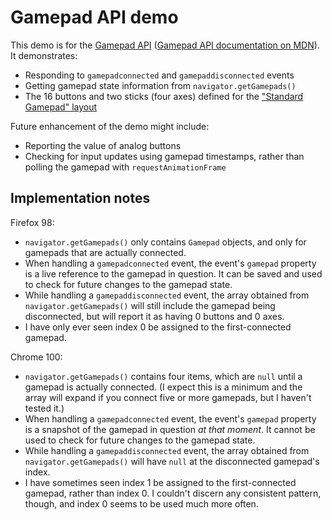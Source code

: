 # Gamepad API demo

This demo is for the [Gamepad API](https://w3c.github.io/gamepad/
"W3C Gamepad specification") ([Gamepad API documentation on MDN](
https://developer.mozilla.org/en-US/docs/Web/API/Gamepad_API)). It
demonstrates:

- Responding to `gamepadconnected` and `gamepaddisconnected` events
- Getting gamepad state information from `navigator.getGamepads()`
- The 16 buttons and two sticks (four axes) defined for the ["Standard Gamepad"
  layout](https://w3c.github.io/gamepad/#dfn-standard-gamepad
  "Definition of &quot;Standard Gamepad&quot; in the Gamepad specification")

Future enhancement of the demo might include:

- Reporting the value of analog buttons
- Checking for input updates using gamepad timestamps, rather than polling the
  gamepad with `requestAnimationFrame`

## Implementation notes

Firefox 98:

- `navigator.getGamepads()` only contains `Gamepad` objects, and only for
  gamepads that are actually connected.
- When handling a `gamepadconnected` event, the event's `gamepad` property is a
  live reference to the gamepad in question. It can be saved and used to check
  for future changes to the gamepad state.
- While handling a `gamepaddisconnected` event, the array obtained from
  `navigator.getGamepads()` will still include the gamepad being disconnected,
  but will report it as having 0 buttons and 0 axes.
- I have only ever seen index 0 be assigned to the first-connected gamepad.

Chrome 100:

- `navigator.getGamepads()` contains four items, which are `null` until a
  gamepad is actually connected. (I expect this is a minimum and the array will
  expand if you connect five or more gamepads, but I haven't tested it.)
- When handling a `gamepadconnected` event, the event's `gamepad` property is a
  snapshot of the gamepad in question *at that moment*. It cannot be used to
  check for future changes to the gamepad state.
- While handling a `gamepaddisconnected` event, the array obtained from
  `navigator.getGamepads()` will have `null` at the disconnected gamepad's
  index.
- I have sometimes seen index 1 be assigned to the first-connected gamepad,
  rather than index 0. I couldn't discern any consistent pattern, though, and
  index 0 seems to be used much more often.
